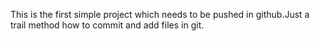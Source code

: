 This is the first simple project which needs to be pushed in github.Just  a trail method how to commit and add files in git.